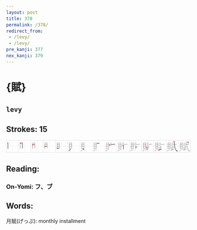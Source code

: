 ```yaml
---
layout: post
title: 378
permalink: /378/
redirect_from:
 - /levy/
 - /levy/
pre_kanji: 377
nex_kanji: 379
---
```


# {賦}

## `levy`

## Strokes: 15

<div class="stroke"><img src="../images/E8B3A6.png" /></div>

## Reading:

### On-Yomi: フ、ブ

## Words:

月賦(げっぷ): monthly installment
